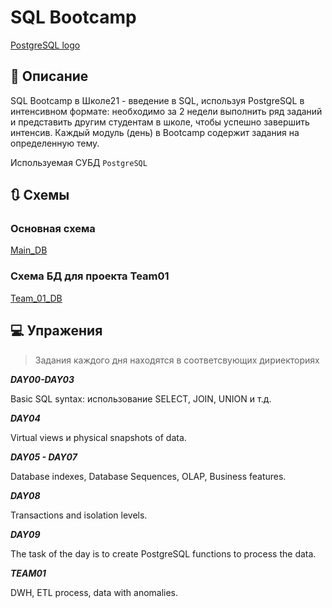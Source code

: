 # SQL Bootcamp

[PostgreSQL logo](https://img.shields.io/badge/postgresql-white?style=for-the-badge&logo=postgresql)

## 📝 Описание
SQL Bootcamp в Школе21 - введение в SQL, используя PostgreSQL в интенсивном формате: необходимо за 2 недели выполнить ряд заданий и представить другим студентам в школе, чтобы успешно завершить интенсив. Каждый модуль (день) в Bootcamp содержит задания на определенную тему.

Используемая СУБД `PostgreSQL`

## 🔃 Схемы

### Основная схема

[Main_DB](imgs/image.png)

### Схема БД для проекта Team01

[Team_01_DB](imgs/image2.png)

## 💻 Упражения
> Задания каждого дня находятся в соответсвующих дириекториях

***DAY00-DAY03***

Basic SQL syntax: использование SELECT, JOIN, UNION и т.д.

***DAY04***

Virtual views и physical snapshots of data.

***DAY05 - DAY07***

Database indexes, Database Sequences, OLAP, Business features.

***DAY08***

Transactions and isolation levels.

***DAY09***

The task of the day is to create PostgreSQL functions to process the data.

***TEAM01***

DWH, ETL process, data with anomalies.